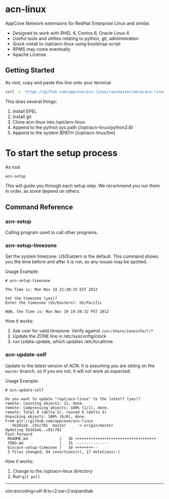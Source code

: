 
acn-linux
=========

AppCove Network extensions for RedHat Enterprise Linux and similar.

* Designed to work with RHEL 6, Centos 6, Oracle Linux 6
* Useful tools and utilites relating to python, git, administration
* Quick install to /opt/acn-linux using bootstrap script
* RPMS may come eventually
* Apache License

## Getting Started

As root, copy and paste this line onto your terminal

```bash
curl -L 'https://github.com/appcove/acn-linux/raw/master/meta/acn-linux-bootstrap.sh' | /bin/bash && source /etc/profile
```

This does several things:

1. Install EPEL
2. Install git
3. Clone acn-linux into /opt/acn-linux
4. Append to the python sys.path (/opt/acn-linux/python2.6)
5. Append to the system $PATH (/opt/acn-linux/bin)


To start the setup process
==========================

As root

```bash
acn-setup
```

This will guide you through each setup step.  We recommend you run 
them in order, as some depend on others.  

Command Reference
-------------------------------------

### acn-setup
Calling program used to call other programs.

### acn-setup-timezone
Set the system timezone.  US/Eastern is the default.  This command shows you the time before and after it is run, so any issues may be spotted.

Usage Example: 

    # acn-setup-timezone

    The Time is: Mon Nov 19 22:30:25 EST 2012

    Set the timezone (yes)?
    Enter the timezone (US/Eastern): US/Pacific

    NOW, the Time is: Mon Nov 19 19:30:32 PST 2012


How it works:

1. Ask user for valid timezone.  Verify against `/usr/share/zoneinfo/*/*`
2. Update the ZONE line in /etc/sysconfig/clock
3. run tzdata-update, which updates /etc/localtime

### acn-update-self 

Update to the latest version of ACN.  It is assuming you are sitting on the `master` branch, so if you are not, it will not work as expected.

Usage Example:

    # acn-update-self

    Do you want to update "/opt/acn-linux" to the latest? (yes)?
    remote: Counting objects: 11, done.
    remote: Compressing objects: 100% (1/1), done.
    remote: Total 6 (delta 5), reused 6 (delta 5)
    Unpacking objects: 100% (6/6), done.
    From git://github.com/appcove/acn-linux
       5b3d1eb..c91c781  master     -> origin/master
    Updating 5b3d1eb..c91c781
    Fast-forward
     README.md              |   36 ++++++++++++++++++++++++++++++++++++
     TODO.md                |   15 ---------------
     bin/acn-setup-timezone |   10 ++++++++--
     3 files changed, 44 insertions(+), 17 deletions(-)

How it works:

1. Change to the /opt/acn-linux directory
2. Run `git pull`




-----------------------------


vim:encoding=utf-8:ts=2:sw=2:expandtab

